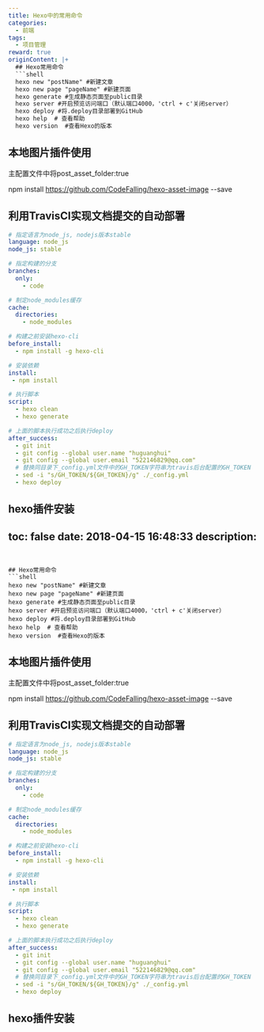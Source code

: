 ```yaml
---
title: Hexo中的常用命令
categories:
  - 前端
tags:
  - 项目管理
reward: true
originContent: |+
  ## Hexo常用命令
  ```shell
  hexo new "postName" #新建文章
  hexo new page "pageName" #新建页面
  hexo generate #生成静态页面至public目录
  hexo server #开启预览访问端口（默认端口4000，'ctrl + c'关闭server）
  hexo deploy #将.deploy目录部署到GitHub
  hexo help  # 查看帮助
  hexo version  #查看Hexo的版本
  ```

  ## 本地图片插件使用
  主配置文件中将post_asset_folder:true

  npm install https://github.com/CodeFalling/hexo-asset-image --save


  ## 利用TravisCI实现文档提交的自动部署

  ```yml
  # 指定语言为node_js, nodejs版本stable
  language: node_js
  node_js: stable

  # 指定构建的分支
  branches:
    only:
      - code

  # 制定node_modules缓存
  cache:
    directories:
      - node_modules

  # 构建之前安装hexo-cli
  before_install:
    - npm install -g hexo-cli

  # 安装依赖
  install:
   - npm install

  # 执行脚本
  script:
    - hexo clean
    - hexo generate

  # 上面的脚本执行成功之后执行deploy
  after_success:
    - git init
    - git config --global user.name "huguanghui"
    - git config --global user.email "522146829@qq.com"
    # 替换同目录下_config.yml文件中的GH_TOKEN字符串为travis后台配置的GH_TOKEN
    - sed -i "s/GH_TOKEN/${GH_TOKEN}/g" ./_config.yml
    - hexo deploy
  ```

  ## hexo插件安装

toc: false
date: 2018-04-15 16:48:33
description:
---
```


## Hexo常用命令
```shell
hexo new "postName" #新建文章
hexo new page "pageName" #新建页面
hexo generate #生成静态页面至public目录
hexo server #开启预览访问端口（默认端口4000，'ctrl + c'关闭server）
hexo deploy #将.deploy目录部署到GitHub
hexo help  # 查看帮助
hexo version  #查看Hexo的版本
```

## 本地图片插件使用
主配置文件中将post_asset_folder:true

npm install https://github.com/CodeFalling/hexo-asset-image --save


## 利用TravisCI实现文档提交的自动部署

```yml
# 指定语言为node_js, nodejs版本stable
language: node_js
node_js: stable

# 指定构建的分支
branches:
  only:
    - code

# 制定node_modules缓存
cache:
  directories:
    - node_modules

# 构建之前安装hexo-cli
before_install:
  - npm install -g hexo-cli

# 安装依赖
install:
 - npm install

# 执行脚本
script:
  - hexo clean
  - hexo generate

# 上面的脚本执行成功之后执行deploy
after_success:
  - git init
  - git config --global user.name "huguanghui"
  - git config --global user.email "522146829@qq.com"
  # 替换同目录下_config.yml文件中的GH_TOKEN字符串为travis后台配置的GH_TOKEN
  - sed -i "s/GH_TOKEN/${GH_TOKEN}/g" ./_config.yml
  - hexo deploy
```

## hexo插件安装

